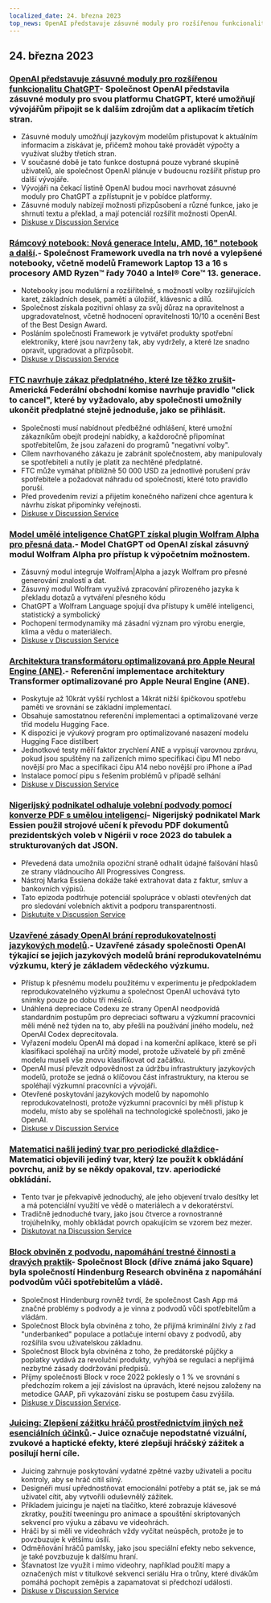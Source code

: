 ```yaml
---
localized_date: 24. března 2023
top_news: OpenAI představuje zásuvné moduly pro rozšířenou funkcionalitu ChatGPT
---
```




## 24. března 2023

### [OpenAI představuje zásuvné moduly pro rozšířenou funkcionalitu ChatGPT](https://openai.com/blog/chatgpt-plugins)- Společnost OpenAI představila zásuvné moduly pro svou platformu ChatGPT, které umožňují vývojářům připojit se k dalším zdrojům dat a aplikacím třetích stran.

- Zásuvné moduly umožňují jazykovým modelům přistupovat k aktuálním informacím a získávat je, přičemž mohou také provádět výpočty a využívat služby třetích stran.
- V současné době je tato funkce dostupná pouze vybrané skupině uživatelů, ale společnost OpenAI plánuje v budoucnu rozšířit přístup pro další vývojáře.
- Vývojáři na čekací listině OpenAI budou moci navrhovat zásuvné moduly pro ChatGPT a zpřístupnit je v pobídce platformy.
- Zásuvné moduly nabízejí možnosti přizpůsobení a různé funkce, jako je shrnutí textu a překlad, a mají potenciál rozšířit možnosti OpenAI.
- [Diskuse v Discussion Service](http://news.ycombinator.com/item?id=35277677)

### [Rámcový notebook: Nová generace Intelu, AMD, 16" notebook a další](https://frame.work/).- Společnost Framework uvedla na trh nové a vylepšené notebooky, včetně modelů Framework Laptop 13 a 16 s procesory AMD Ryzen™ řady 7040 a Intel® Core™ 13. generace.

- Notebooky jsou modulární a rozšiřitelné, s možností volby rozšiřujících karet, základních desek, pamětí a úložišť, klávesnic a dílů.
- Společnost získala pozitivní ohlasy za svůj důraz na opravitelnost a upgradovatelnost, včetně hodnocení opravitelnosti 10/10 a ocenění Best of the Best Design Award.
- Posláním společnosti Framework je vytvářet produkty spotřební elektroniky, které jsou navrženy tak, aby vydržely, a které lze snadno opravit, upgradovat a přizpůsobit.
- [Diskuse v Discussion Service](http://news.ycombinator.com/item?id=35277660)

### [FTC navrhuje zákaz předplatného, které lze těžko zrušit](https://www.theverge.com/2023/3/23/23652373/ftc-click-to-cancel-subscription-service-dark-patterns-ban)- Americká Federální obchodní komise navrhuje pravidlo "click to cancel", které by vyžadovalo, aby společnosti umožnily ukončit předplatné stejně jednoduše, jako se přihlásit.

- Společnosti musí nabídnout předběžné odhlášení, které umožní zákazníkům obejít prodejní nabídky, a každoročně připomínat spotřebitelům, že jsou zařazeni do programů "negativní volby".
- Cílem navrhovaného zákazu je zabránit společnostem, aby manipulovaly se spotřebiteli a nutily je platit za nechtěné předplatné.
- FTC může vymáhat přibližně 50 000 USD za jednotlivé porušení práv spotřebitele a požadovat náhradu od společností, které toto pravidlo poruší.
- Před provedením revizí a přijetím konečného nařízení chce agentura k návrhu získat připomínky veřejnosti.
- [Diskuse v Discussion Service](http://news.ycombinator.com/item?id=35274519)

### [Model umělé inteligence ChatGPT získal plugin Wolfram Alpha pro přesná data](https://writings.stephenwolfram.com/2023/03/chatgpt-gets-its-wolfram-superpowers/).- Model ChatGPT od OpenAI získal zásuvný modul Wolfram Alpha pro přístup k výpočetním možnostem.

- Zásuvný modul integruje Wolfram|Alpha a jazyk Wolfram pro přesné generování znalostí a dat.
- Zásuvný modul Wolfram využívá zpracování přirozeného jazyka k překladu dotazů a vytváření přesného kódu
- ChatGPT a Wolfram Language spojují dva přístupy k umělé inteligenci, statistický a symbolický
- Pochopení termodynamiky má zásadní význam pro výrobu energie, klima a vědu o materiálech.
- [Diskuse v Discussion Service](http://news.ycombinator.com/item?id=35277925)

### [Architektura transformátoru optimalizovaná pro Apple Neural Engine (ANE)](https://github.com/apple/ml-ane-transformers).- Referenční implementace architektury Transformer optimalizované pro Apple Neural Engine (ANE).

- Poskytuje až 10krát vyšší rychlost a 14krát nižší špičkovou spotřebu paměti ve srovnání se základní implementací.
- Obsahuje samostatnou referenční implementaci a optimalizované verze tříd modelu Hugging Face.
- K dispozici je výukový program pro optimalizované nasazení modelu Hugging Face distilbert
- Jednotkové testy měří faktor zrychlení ANE a vypisují varovnou zprávu, pokud jsou spuštěny na zařízeních mimo specifikaci čipu M1 nebo novější pro Mac a specifikaci čipu A14 nebo novější pro iPhone a iPad
- Instalace pomocí pipu s řešením problémů v případě selhání
- [Diskuse v Discussion Service](http://news.ycombinator.com/item?id=35282325)

### [Nigerijský podnikatel odhaluje volební podvody pomocí konverze PDF s umělou inteligencí](https://markessien.com/posts/drama_of_transcription/)- Nigerijský podnikatel Mark Essien použil strojové učení k převodu PDF dokumentů prezidentských voleb v Nigérii v roce 2023 do tabulek a strukturovaných dat JSON.

- Převedená data umožnila opoziční straně odhalit údajné falšování hlasů ze strany vládnoucího All Progressives Congress.
- Nástroj Marka Essiena dokáže také extrahovat data z faktur, smluv a bankovních výpisů.
- Tato epizoda podtrhuje potenciál spolupráce v oblasti otevřených dat pro sledování volebních aktivit a podporu transparentnosti.
- [Diskutujte v Discussion Service](http://news.ycombinator.com/item?id=35272227)

### [Uzavřené zásady OpenAI brání reprodukovatelnosti jazykových modelů](https://aisnakeoil.substack.com/p/openais-policies-hinder-reproducible).- Uzavřené zásady společnosti OpenAI týkající se jejich jazykových modelů brání reprodukovatelnému výzkumu, který je základem vědeckého výzkumu.

- Přístup k přesnému modelu použitému v experimentu je předpokladem reprodukovatelného výzkumu a společnost OpenAI uchovává tyto snímky pouze po dobu tří měsíců.
- Unáhlená depreciace Codexu ze strany OpenAI neodpovídá standardním postupům pro depreciaci softwaru a výzkumní pracovníci měli méně než týden na to, aby přešli na používání jiného modelu, než OpenAI Codex deprecitovala.
- Vyřazení modelu OpenAI má dopad i na komerční aplikace, které se při klasifikaci spoléhají na určitý model, protože uživatelé by při změně modelu museli vše znovu klasifikovat od začátku.
- OpenAI musí převzít odpovědnost za údržbu infrastruktury jazykových modelů, protože se jedná o klíčovou část infrastruktury, na kterou se spoléhají výzkumní pracovníci a vývojáři.
- Otevřené poskytování jazykových modelů by napomohlo reprodukovatelnosti, protože výzkumní pracovníci by měli přístup k modelu, místo aby se spoléhali na technologické společnosti, jako je OpenAI.
- [Diskuse v Discussion Service](http://news.ycombinator.com/item?id=35269304)

### [Matematici našli jediný tvar pro periodické dlaždice](https://www.newscientist.com/article/2365363-mathematicians-discover-shape-that-can-tile-a-wall-and-never-repeat/)- Matematici objevili jediný tvar, který lze použít k obkládání povrchu, aniž by se někdy opakoval, tzv. aperiodické obkládání.

- Tento tvar je překvapivě jednoduchý, ale jeho objevení trvalo desítky let a má potenciální využití ve vědě o materiálech a v dekoratérství.
- Tradičně jednoduché tvary, jako jsou čtverce a rovnostranné trojúhelníky, mohly obkládat povrch opakujícím se vzorem bez mezer.
- [Diskutovat na Discussion Service](http://news.ycombinator.com/item?id=35273707)

### [Block obviněn z podvodu, napomáhání trestné činnosti a dravých praktik](https://hindenburgresearch.com/block/)- Společnost Block (dříve známá jako Square) byla společností Hindenburg Research obviněna z napomáhání podvodům vůči spotřebitelům a vládě.

- Společnost Hindenburg rovněž tvrdí, že společnost Cash App má značné problémy s podvody a je vinna z podvodů vůči spotřebitelům a vládám.
- Společnost Block byla obviněna z toho, že přijímá kriminální živly z řad "underbanked" populace a potlačuje interní obavy z podvodů, aby rozšířila svou uživatelskou základnu.
- Společnost Block byla obviněna z toho, že predátorské půjčky a poplatky vydává za revoluční produkty, vyhýbá se regulaci a nepřijímá nezbytné zásady dodržování předpisů.
- Příjmy společnosti Block v roce 2022 poklesly o 1 % ve srovnání s předchozím rokem a její závislost na úpravách, které nejsou založeny na metodice GAAP, při vykazování zisku se postupem času zvýšila.
- [Diskuse v Discussion Service](http://news.ycombinator.com/item?id=35273782).

### [Juicing: Zlepšení zážitku hráčů prostřednictvím jiných než esenciálních účinků](https://garden.bradwoods.io/notes/design/juice).- Juice označuje nepodstatné vizuální, zvukové a haptické efekty, které zlepšují hráčský zážitek a posilují herní cíle.

- Juicing zahrnuje poskytování vydatné zpětné vazby uživateli a pocitu kontroly, aby se hráč cítil silný.
- Designéři musí upřednostňovat emocionální potřeby a ptát se, jak se má uživatel cítit, aby vytvořili oduševnělý zážitek.
- Příkladem juicingu je najetí na tlačítko, které zobrazuje klávesové zkratky, použití tweeningu pro animace a spouštění skriptovaných sekvencí pro výuku a zábavu ve videohrách.
- Hráči by si měli ve videohrách vždy vyčítat neúspěch, protože je to povzbuzuje k většímu úsilí.
- Odměňování hráčů pamlsky, jako jsou speciální efekty nebo sekvence, je také povzbuzuje k dalšímu hraní.
- Šťavnatost lze využít i mimo videohry, například použití mapy a označených míst v titulkové sekvenci seriálu Hra o trůny, které divákům pomáhá pochopit zeměpis a zapamatovat si předchozí události.
- [Diskuse v Discussion Service](http://news.ycombinator.com/item?id=35273139)

</Steps>
